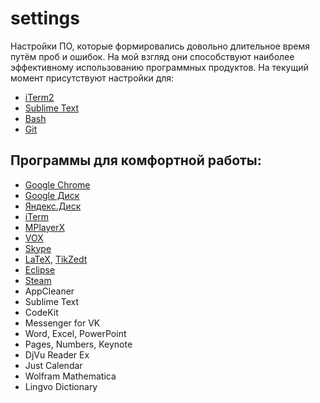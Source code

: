 # settings

Настройки ПО, которые формировались довольно длительное время путём проб и ошибок.
На мой взгляд они способствуют наиболее эффективному использованию программных продуктов.
На текущий момент присутствуют настройки для:
- [iTerm2](https://github.com/noggatur/settings/blob/master/com.googlecode.iterm2.plist)
- [Sublime Text](https://github.com/noggatur/settings/blob/master/Preferences.sublime-settings)
- [Bash](https://github.com/noggatur/settings/blob/master/.bash_profile)
- [Git](https://github.com/noggatur/settings/blob/master/.gitconfig)

## Программы для комфортной работы:
- [Google Chrome](https://www.google.ru/chrome/browser/desktop/index.html)
- [Google Диск](https://www.google.ru/intl/ru_ALL/drive/download/)
- [Яндекс.Диск](https://disk.yandex.ru/download/#pc)
- [iTerm](http://iterm2.com/)
- [MPlayerX](http://mplayerx.org/download.html#sthash.wCHiUBvk.TzwrwrjF.dpbs)
- [VOX](https://vox.rocks/mac-music-player/download#)
- [Skype](https://www.skype.com/ru/download-skype/skype-for-computer/)
- [LaTeX](https://aseev.im/kak-pravilno-ustanovit-latex-na-mac-os-x-el-capitan/), [TikZedt](https://code.google.com/archive/p/tikzedt/downloads)
- [Eclipse](http://www.eclipse.org/downloads/)
- [Steam](http://store.steampowered.com/about/)
- AppCleaner
- Sublime Text
- CodeKit
- Messenger for VK
- Word, Excel, PowerPoint
- Pages, Numbers, Keynote
- DjVu Reader Ex
- Just Calendar
- Wolfram Mathematica
- Lingvo Dictionary